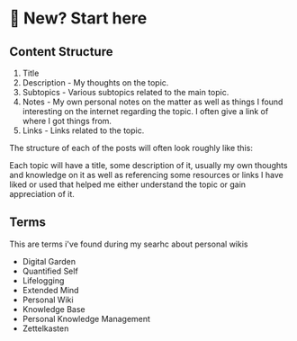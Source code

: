 # 🐣 New? Start here

## Content Structure

1. Title
2. Description - My thoughts on the topic.
3. Subtopics - Various subtopics related to the main topic.
4. Notes - My own personal notes on the matter as well as things I found interesting on the internet regarding the topic. I often give a link of where I got things from.
5. Links - Links related to the topic.

The structure of each of the posts will often look roughly like this:

Each topic will have a title, some description of it, usually my own thoughts and knowledge on it as well as referencing some resources or links I have liked or used that helped me either understand the topic or gain appreciation of it.

## Terms

This are terms i've found during my searhc about personal wikis

* Digital Garden
* Quantified Self
* Lifelogging
* Extended Mind
* Personal Wiki
* Knowledge Base
* Personal Knowledge Management
* Zettelkasten
